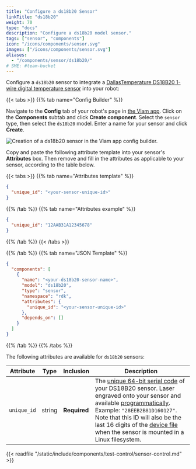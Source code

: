 ```yaml
---
title: "Configure a ds18b20 Sensor"
linkTitle: "ds18b20"
weight: 70
type: "docs"
description: "Configure a ds18b20 model sensor."
tags: ["sensor", "components"]
icon: "/icons/components/sensor.svg"
images: ["/icons/components/sensor.svg"]
aliases:
  - "/components/sensor/ds18b20/"
# SME: #team-bucket
---
```


Configure a `ds18b20` sensor to integrate a [DallasTemperature DS18B20 1-wire digital temperature sensor](https://www.adafruit.com/product/381) into your robot:

{{< tabs >}}
{{% tab name="Config Builder" %}}

Navigate to the **Config** tab of your robot's page in [the Viam app](https://app.viam.com).
Click on the **Components** subtab and click **Create component**.
Select the `sensor` type, then select the `ds18b20` model.
Enter a name for your sensor and click **Create**.

![Creation of a ds18b20 sensor in the Viam app config builder.](/platform/build/configure/components/sensor/ds18b20-sensor-ui-config.png)

Copy and paste the following attribute template into your sensor's **Attributes** box.
Then remove and fill in the attributes as applicable to your sensor, according to the table below.

{{< tabs >}}
{{% tab name="Attributes template" %}}

```json {class="line-numbers linkable-line-numbers"}
{
  "unique_id": "<your-sensor-unique-id>"
}
```

{{% /tab %}}
{{% tab name="Attributes example" %}}

```json {class="line-numbers linkable-line-numbers"}
{
  "unique_id": "12AAB31A12345678"
}
```

{{% /tab %}}
{{< /tabs >}}

{{% /tab %}}
{{% tab name="JSON Template" %}}

```json {class="line-numbers linkable-line-numbers"}
{
  "components": [
    {
      "name": "<your-ds18b20-sensor-name>",
      "model": "ds18b20",
      "type": "sensor",
      "namespace": "rdk",
      "attributes": {
        "unique_id": "<your-sensor-unique-id>"
      },
      "depends_on": []
    }
  ]
}
```

{{% /tab %}}
{{% /tabs %}}

The following attributes are available for `ds18b20` sensors:

<!-- prettier-ignore -->
| Attribute | Type | Inclusion | Description |
| --------- | ---- | --------- | ----------  |
| `unique_id`  | string | **Required** | The [unique 64-bit serial code](https://www.analog.com/media/en/technical-documentation/data-sheets/ds18b20.pdf) of your DS18B20 sensor. Laser engraved onto your sensor and available [programmatically](https://github.com/milesburton/Arduino-Temperature-Control-Library). Example: `"28EEB2B81D160127"`. Note that this ID will also be the last 16 digits of the [device file](https://en.wikipedia.org/wiki/Device_file) when the sensor is mounted in a Linux filesystem.  |

{{< readfile "/static/include/components/test-control/sensor-control.md" >}}

